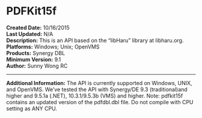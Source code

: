 # PDFKit15f<br />
**Created Date:** 10/16/2015<br />
**Last Updated:** N/A<br />
**Description:** This is an API based on the &ldquo;libHaru&rdquo; library at libharu.org.<br />
**Platforms:** Windows; Unix; OpenVMS<br />
**Products:** Synergy DBL<br />
**Minimum Version:** 9.1<br />
**Author:** Sunny Wong RC
<hr>

**Additional Information:** The API is currently supported on Windows, UNIX, and OpenVMS. We&rsquo;ve tested the API with Synergy/DE 9.3 (traditional)and higher and 9.5.1a (.NET), 10.3.1/9.5.3b (VMS) and higher. Note: pdfkit15f contains an updated version of the pdfdbl.dbl file. Do not compile with CPU setting as ANY CPU.
